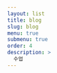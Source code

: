 ```yaml
---
layout: list
title: blog
slug: blog
menu: true
submenu: true
order: 4
description: >
  수업  
---
```

